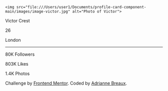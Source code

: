 <!DOCTYPE html>
<html lang="en">
<head>
  <meta charset="UTF-8">
  <meta name="viewport" content="width=device-width, initial-scale=1.0"> <!-- displays site properly based on user's device -->

  <link rel="icon" type="image/png" sizes="32x32" href="./images/favicon-32x32.png">
  
  <title>Frontend Mentor | Profile card component</title>

  <!-- Feel free to remove these styles or customise in your own stylesheet 👍 -->
  <link rel="stylesheet" href="styles.css">
  <link rel="preconnect" href="https://fonts.gstatic.com">
  <link href="https://fonts.googleapis.com/css2?family=Kumbh+Sans:wght@400;700&display=swap" rel="stylesheet">
</head>
<body>

    <img src="file:///Users/user1/Documents/profile-card-component-main/images/image-victor.jpg" alt="Photo of Victor">


<div>

<div class="name">
  Victor Crest
</div>

  26

 <div class="location">
   London
 </div>
<hr>
<div class="stats">
  80K
  Followers

  803K
  Likes

  1.4K
  Photos
</div>

</div>
  <div class="attribution">
    Challenge by <a href="https://www.frontendmentor.io?ref=challenge" target="_blank">Frontend Mentor</a>. 
    Coded by <a href="#">Adrianne Breaux</a>.
  </div>
</body>
</html>
